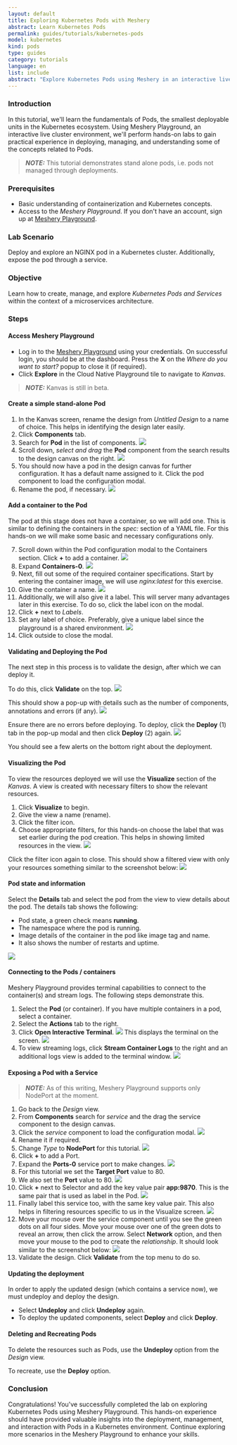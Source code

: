 ```yaml
---
layout: default
title: Exploring Kubernetes Pods with Meshery
abstract: Learn Kubernetes Pods
permalink: guides/tutorials/kubernetes-pods
model: kubernetes
kind: pods
type: guides
category: tutorials
language: en
list: include
abstract: "Explore Kubernetes Pods using Meshery in an interactive live cluster environment, through a series of hands-on excercises."
---
```


### Introduction

In this tutorial, we'll learn the fundamentals of Pods, the smallest deployable units in the Kubernetes ecosystem. Using Meshery Playground, an interactive live cluster environment, we'll perform hands-on labs to gain practical experience in deploying, managing, and understanding some of the concepts related to Pods.

> **_NOTE:_** This tutorial demonstrates stand alone pods, i.e. pods not managed through deployments.

### Prerequisites

- Basic understanding of containerization and Kubernetes concepts.
- Access to the _Meshery Playground_. If you don't have an account, sign up at [Meshery Playground](https://play.meshery.io/).

### Lab Scenario

Deploy and explore an NGINX pod in a Kubernetes cluster. Additionally, expose the pod through a service.

### Objective

Learn how to create, manage, and explore _Kubernetes Pods and Services_ within the context of a microservices architecture.

### Steps

#### Access Meshery Playground

- Log in to the [Meshery Playground](https://meshery.layer5.io/) using your credentials. On successful login, you should be at the dashboard. Press the **X** on the _Where do you want to start?_ popup to close it (if required).
- Click **Explore** in the Cloud Native Playground tile to navigate to _Kanvas_.

> **_NOTE:_** Kanvas is still in beta.

#### Create a simple stand-alone Pod

1. In the Kanvas screen, rename the design from _Untitled Design_ to a name of choice. This helps in identifying the design later easily.
2. Click **Components** tab.
3. Search for **Pod** in the list of components.
    ![](./kubernetes-pods/2024-02-22_18-20.png)
4. Scroll down, _select and drag_ the **Pod** component from the search results to the design canvas on the right.
    ![](./kubernetes-pods/2024-02-22_18-32.png)
5. You should now have a pod in the design canvas for further configuration. It has a default name assigned to it.
    Click the pod component to load the configuration modal.
6. Rename the pod, if necessary.
    ![](./kubernetes-pods/2024-02-22_18-35.png)

#### Add a container to the Pod

The pod at this stage does not have a container, so we will add one. This is similar to defining the containers in the _spec:_ section of a YAML file. For this hands-on we will make some basic and necessary configurations only.

7. Scroll down within the Pod configuration modal to the Containers section. Click **+** to add a container.
    ![](./kubernetes-pods/2024-02-23_11-54.png)
8. Expand **Containers-0**.
    ![](./kubernetes-pods/2024-02-23_11-54_1.png)
9. Next, fill out some of the required container specifications. Start by entering the container image, we will use _nginx:latest_ for this exercise.
10. Give the container a name.
    ![](./kubernetes-pods/2024-02-23_11-57.png)
11. Additionally, we will also give it a label. This will server many advantages later in this exercise. To do so, click the label icon on the modal.
12. Click **+** next to _Labels_.
13. Set any label of choice. Preferably, give a unique label since the playground is a shared environment.
    ![](./kubernetes-pods/2024-02-25_18-18.png)
14. Click outside to close the modal.

#### Validating and Deploying the Pod

The next step in this process is to validate the design, after which we can deploy it.

To do this, click **Validate** on the top.
![](./kubernetes-pods/2024-02-23_19-52.png)

This should show a pop-up with details such as the number of components, annotations and errors (if any).
![](./kubernetes-pods/2024-02-23_19-54.png)

Ensure there are no errors before deploying. To deploy, click the **Deploy** (1) tab in the pop-up modal and then click **Deploy** (2) again.
![](./kubernetes-pods/2024-02-23_19-56.png)

You should see a few alerts on the bottom right about the deployment.

#### Visualizing the Pod

To view the resources deployed we will use the **Visualize** section of the _Kanvas_. A view is created with necessary filters to show the relevant resources.

1.  Click **Visualize** to begin.
2.  Give the view a name (rename).
3.  Click the filter icon.
4.  Choose appropriate filters, for this hands-on choose the label that was set earlier during the pod creation. This helps in showing limited resources in the view.
    ![](./kubernetes-pods/2024-02-25_18-22.png)

Click the filter icon again to close. This should show a filtered view with only your resources something similar to the screenshot below:
![](./kubernetes-pods/2024-02-25_18-25.png)

#### Pod state and information

Select the **Details** tab and select the pod from the view to view details about the pod.
The details tab shows the following:

- Pod state, a green check means **running**.
- The namespace where the pod is running.
- Image details of the container in the pod like image tag and name.
- It also shows the number of restarts and uptime.

![](./kubernetes-pods/2024-02-25_17-38.png)

#### Connecting to the Pods / containers

Meshery Playground provides terminal capabilities to connect to the container(s) and stream logs. The following steps demonstrate this.

1.  Select the **Pod** (or container). If you have multiple containers in a pod, select a container.
2.  Select the **Actions** tab to the right.
3.  Click **Open Interactive Terminal**.
    ![](./kubernetes-pods/2024-02-28_11-05.png)
    This displays the terminal on the screen.
    ![](./kubernetes-pods/2024-02-28_11-10.png)
4.  To view streaming logs, click **Stream Container Logs** to the right and an additional logs view is added to the terminal window.
    ![](./kubernetes-pods/2024-02-28_11-11.png)

#### Exposing a Pod with a Service

> **_NOTE:_** As of this writing, Meshery Playground supports only NodePort at the moment.

1.  Go back to the _Design_ view.
2.  From **Components** search for _service_ and the drag the service component to the design canvas.
3.  Click the _service_ component to load the configuration modal.
    ![](./kubernetes-pods/2024-02-28_11-33.png)
4.  Rename it if required.
5.  Change _Type_ to **NodePort** for this tutorial.
    ![](./kubernetes-pods/2024-02-28_11-35.png)
6.  Click **+** to add a Port.
7.  Expand the **Ports-0** service port to make changes.
    ![](./kubernetes-pods/2024-02-28_11-37.png)
8.  For this tutorial we set the **Target Port** value to 80.
9.  We also set the **Port** value to 80.
    ![](./kubernetes-pods/2024-02-28_11-45.png)
10. Click **+** next to Selector and add the key value pair **app:9870**. This is the same pair that is used as label in the Pod.
    ![](./kubernetes-pods/2024-02-28_11-48.png)
11. Finally label this service too, with the same key value pair. This also helps in filtering resources specific to us in the Visualize screen.
    ![](./kubernetes-pods/2024-02-28_11-53.png)
12. Move your mouse over the service component until you see the green dots on all four sides. Move your mouse over one of the green dots to reveal an arrow, then click the arrow. Select **Network** option, and then move your mouse to the pod to create the _relationship_. It should look similar to the screenshot below:
    ![](./kubernetes-pods/2024-02-29_20-37.png)
13. Validate the design. Click **Validate** from the top menu to do so.

#### Updating the deployment

In order to apply the updated design (which contains a service now), we must undeploy and deploy the design.

- Select **Undeploy** and click **Undeploy** again.
- To deploy the updated components, select **Deploy** and click **Deploy**.

#### Deleting and Recreating Pods

To delete the resources such as Pods, use the **Undeploy** option from the _Design_ view.

To recreate, use the **Deploy** option.

### Conclusion

Congratulations! You've successfully completed the lab on exploring Kubernetes Pods using Meshery Playground. This hands-on experience should have provided valuable insights into the deployment, management, and interaction with Pods in a Kubernetes environment. Continue exploring more scenarios in the Meshery Playground to enhance your skills.

